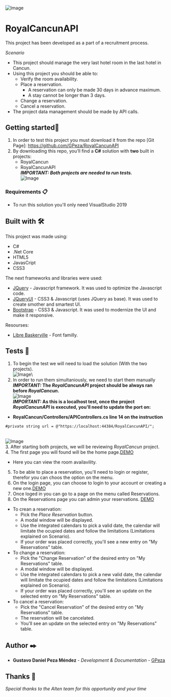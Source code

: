 ![Image](https://gpezatest.com/Logo_RC_web_sm.png)
# RoyalCancunAPI

This project has been developed as a part of a recruitment process.

*Scenario* 
* This project should manage the very last hotel room in the last hotel in Cancun.
* Using this project you should be able to:
  * Verify the room availability.
  * Place a reservation.
    * A reservation can only be made 30 days in advance maximum.
    * A stay cannot be longer than 3 days.
  * Change a reservation.
  * Cancel a reservation.
* The project data management should be made by API calls.


## Getting started🚀

1. In order to test this project you must download it from the repo [Git Page]: https://github.com/GPeza/RoyalCancunAPI
2. By downloading this repo, you’ll find a **C#** solution with **two** built in projects:
    * RoyalCancun
    * RoyalCancunAPI\
***IMPORTANT: Both projects are needed to run tests.***\
![Image](https://gpezatest.com/solution1.PNG)

### Requirements 📋

* To run this solution you'll only need VisualStudio 2019

## Built with 🛠️

This project was made using:
* C# 
* .Net Core
* HTML5
* JavasCript
* CSS3

The next frameworks and libraries were used:
* [JQuery](https://jquery.com/) - Javascript framework. It was used to optimize the Javascript code.
* [JQueryUI](https://jqueryui.com/) - CSS3 & Javascript (uses JQuery as base). It was used to create smother and smartest UI.
* [Bootstrap](https://getbootstrap.com/) - CSS3 & Javascript. It was used to modernize the UI and make it responsive.

Resourses:
* [Libre Baskerville](https://fonts.google.com/specimen/Libre+Baskerville) - Font familly.

## Tests 📌
1. To begin the test we will need to load the solution (With the two projects).\
![Image](https://gpezatest.com/RC_images/solution1.PNG)\
2. In order to run them simultaniously, we need to start them manually
***IMPORTANT:* The *RoyalCancunAPI* project should be always ran before *RoyalCancun*.**\
![Image](https://gpezatest.com/RC_images/solution2.PNG) \
***IMPORTANT:* As this is a localhost test, once the project *RoyalCancunAPI* is executed, you'll need to update the port on:**
  * **RoyalCancun/Controllers/APIControllers.cs  line 14 on the instruction**
  ```
  #private string url = @"https://localhost:44384/RoyalCancunAPI/";
  ```
  \
![Image](https://gpezatest.com/solution3.PNG)
\
3. After starting both projects, we will be reviewing *RoyalCancun* project.\
4. The first page you will found will be the home page.[DEMO](https://gpezatest.com/RC_Home.gif)
  * Here you can view the room availavility.

5. To be able to place a reservation, you'll need to login or register, therefor you can choos the option on the menu.
6. On the login page, you can choose to login to your account or creating a new one.[DEMO](https://gpezatest.com/RC_Login.gif)
7. Once loged in you can go to a page on the menu called Reservations.
8. On the Reservations page you can admin your reservations. [DEMO](https://gpezatest.com/RC_Reservations.gif)
  * To crean a reservation:
    * Pick the *Place Reservation* button.
    * A modal window will be displayed.
    * Use the integrated calendars to pick a valid date, the calendar will limitate the ocupied dates and follow the limitations (Limitations explained on Scenario).
    * If your order was placed correctly, you'll see a new entry on "My Reservations" table.
  * To change a reservation:
    * Pick the "Change Reservation" of the desired entry on "My Reservations" table.
    * A modal window will be displayed.
    * Use the integrated calendars to pick a new valid date, the calendar will limitate the ocupied dates and follow the limitations (Limitations explained on Scenario).
    * If your order was placed correctly, you'll see an update on the selected entry on "My Reservations" table.
  * To cancel a reservation:
    * Pick the "Cancel Reservation" of the desired entry on "My Reservations" table.
    * The reservation will be cancelated.
    * You'll see an update on the selected entry on "My Reservations" table.


## Author ✒️

* **Gustavo Daniel Peza Méndez** - *Development & Documentation* - [GPeza](https://github.com/GPeza)

## Thanks 🎁

*Special thanks to the Alten team for this opportunity and your time*


